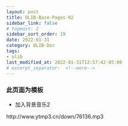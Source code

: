 ```yaml
---
layout: post
title: OLIB-Base-Pages-02
sidebar_link: false
# topmost: 2
sidebar_sort_order: 19
date: 2022-01-31
category: OLIB-Doc
tags:
- olib 
last_modified_at: 2022-01-31T12:57:42-05:00
# excerpt_separator:  <!--more-->
---
```

<!--加入运行时间统计-->
<span id="htmer_time" style="color: slategray;"></span>

### 此页面为模板

* 加入背景音乐2
<p>http://www.ytmp3.cn/down/76136.mp3</p>